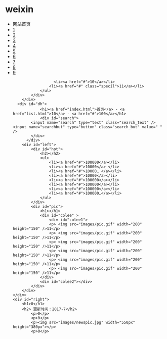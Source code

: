 # weixin

<html xmlns="http://www.w3.org/1999/xhtml">
<head>
<meta http-equiv="Content-Type" content="text/html; charset=utf-8" />

<link href="css/content.css" rel="stylesheet" type="text/css" />

</head>

<body>
	<div id="mybody">
    	<div id="top">
        	<div class="menu">
            	<ul>
                	<li>网站首页</li>
                    <li><a href=https://liruida.github.io/classclass/>1</a></li>
                    <li><a href="#">2</a></li>
                    <li><a href="#">3</a></li>
                    <li><a href="#">4</a></li>
                    <li><a href="#">5</a></li>
                    <li><a href="#">6</a></li>
                    <li><a href="#">7</a></li>
                    <li><a href="#">8</a></li>
                    <li><a href="#">9</a></li>
                    
                      <li><a href="#">10</a></li>
                    <li><a href="#" class="specil">11</a></li>                    
                </ul>
            </div>           
        </div>
      <div id="dh">
            	<h1><a href="index.html">首页</a> - <a href="list.html">10</a> - <a href="#">100</a></h1>
            	<div id="search">
            <input name="search" type="text" class="search_text" /><input name="searchbut" type="button" class="search_but" value=" " />
            </div>
          </div>
        <div id="left">
        	<div id="hot">
            	<h2></h2>
                <ul>
                	<li><a href="#">100000</a></li> 
					<li><a href="#">10000</a> </li>
					<li><a href="#">10000… </a></li>
					<li><a href="#">10000</a></li>
					<li><a href="#">100000</a></li>
					<li><a href="#">100000</a></li> 
					<li><a href="#">100000</a></li> 
					<li><a href="#">100000…</a></li>
                </ul>
            </div>
          	<div id="pic">
          		<h1></h1>
	           	<div id="colee" >
					<div id="colee1">
					<p> <img src="images/pic.gif" width="200" height="150" />11</p>
					<p> <img src="images/pic.gif" width="200" height="150" />11</p>
					<p> <img src="images/pic.gif" width="200" height="150" />11</p>
					<p> <img src="images/pic.gif" width="200" height="150" />11</p>
					<p> <img src="images/pic.gif" width="200" height="150" />11</p>
					<p> <img src="images/pic.gif" width="200" height="150" />11</p>
				</div>
				<div id="colee2"></div>
			</div>
        </div>
    </div>
    <div id="right">
        <h1>0</h1>
        <h2> 更新时间：2017-7</h2>
            <p>0</p>
    		<p>0</p>
    		<p><img src="images/newspic.jpg" width="550px" height="380px"></p>
    		<p>0</p>
    		
      
	
</body>

</html>
